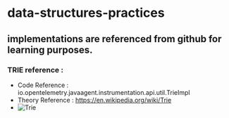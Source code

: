 # data-structures-practices

## implementations are referenced from github for learning purposes.

### TRIE reference : 
* Code Reference : io.opentelemetry.javaagent.instrumentation.api.util.TrieImpl
* Theory Reference : https://en.wikipedia.org/wiki/Trie
* ![Trie](../data-structures-practices/src/main/resources/trie.png)